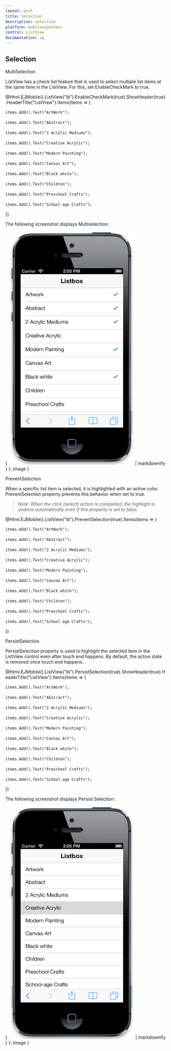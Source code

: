 ```yaml
---
layout: post
title: Selection
description: selection
platform: mobileaspnetmvc
control: ListView
documentation: ug
---
```


## Selection

MultiSelection

ListView has a check list feature that is used to select multiple list items at the same time in the ListView. For this, set EnableCheckMark to true.





@Html.EJMobile().ListView("lb").EnableCheckMark(true).ShowHeader(true).HeaderTitle("ListView").Items(items => {    

    items.Add().Text("ArtWork");

    items.Add().Text("Abstract");

    items.Add().Text("2 Acrylic Mediums");

    items.Add().Text("Creative Acrylic");

    items.Add().Text("Modern Painting");

    items.Add().Text("Canvas Art");

    items.Add().Text("Black white");

    items.Add().Text("Children");

    items.Add().Text("Preschool Crafts");

    items.Add().Text("School-age Crafts");

})





The following screenshot displays Multiselection:

{ ![C:/Users/vincentxavier/Desktop/Work/Documentation/Complete Doc/ListBox/images/ios7_5.png](Selection_images/Selection_img1.png) | markdownify }
{:.image }


PreventSelection

When a specific list item is selected, it is highlighted with an active color. PreventSelection property prevents this behavior when set to true. 

> _Note: When the click (select) action is completed, the highlight is undone automatically even if this property is set to false._





@Html.EJMobile().ListView("lb").PreventSelection(true).Items(items => {    

    items.Add().Text("ArtWork");

    items.Add().Text("Abstract");

    items.Add().Text("2 Acrylic Mediums");

    items.Add().Text("Creative Acrylic");

    items.Add().Text("Modern Painting");

    items.Add().Text("Canvas Art");

    items.Add().Text("Black white");

    items.Add().Text("Children");

    items.Add().Text("Preschool Crafts");

    items.Add().Text("School-age Crafts");

})

PersistSelection

PersistSelection property is used to highlight the selected item in the ListView control even after touch end happens. By default, the active state is removed once touch end happens.





@Html.EJMobile().ListView("lb").PersistSelection(true).ShowHeader(true).HeaderTitle("ListView").Items(items => {    

    items.Add().Text("ArtWork");

    items.Add().Text("Abstract");

    items.Add().Text("2 Acrylic Mediums");

    items.Add().Text("Creative Acrylic");

    items.Add().Text("Modern Painting");

    items.Add().Text("Canvas Art");

    items.Add().Text("Black white");

    items.Add().Text("Children");

    items.Add().Text("Preschool Crafts");

    items.Add().Text("School-age Crafts");

})



The following screenshot displays Persist Selection:

{ ![C:/Users/vincentxavier/Desktop/Work/Documentation/Complete Doc/ListBox/images/ios7_6.png](Selection_images/Selection_img2.png) | markdownify }
{:.image }


